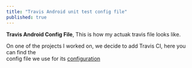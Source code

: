 ```yaml
---
title: "Travis Android unit test config file"
published: true
---
```


**Travis Android Config File**, This is how my actuak travis file looks like.

On one of the projects I worked on, we decide to add Travis CI, here you can find the <br>
config file we use for its [configuration](https://gist.github.com/oscarg798/b3fd52a61a07f968a6473e6a648d4029)
